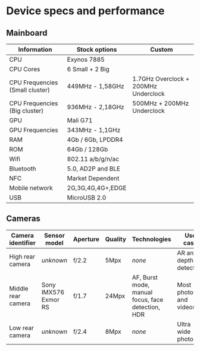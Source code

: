 # Device specs and performance
## Mainboard
|Information                    |Stock options    |Custom                              |
|-------------------------------|-----------------|------------------------------------|
|CPU                            |Exynos 7885      |                                    |
|CPU Cores                      |6 Small + 2 Big  |                                    |
|CPU Frequencies (Small cluster)|449MHz - 1,58GHz |1.7GHz Overclock + 200MHz Underclock|
|CPU Frequencies (Big cluster)  |936MHz - 2,18GHz |500MHz + 200MHz Underclock          |
|GPU                            |Mali G71         |                                    |
|GPU Frequencies                |343MHz - 1,1GHz  |                                    |
|RAM                            |4Gb / 6Gb, LPDDR4|                                    |
|ROM                            |64Gb / 128Gb     |                                    |
|Wifi                           |802.11 a/b/g/n/ac|                                    |
|Bluetooth                      |5.0, AD2P and BLE|                                    |
|NFC                            |Market Dependent |                                    |
|Mobile network                 |2G,3G,4G,4G+,EDGE|                                    |
|USB                            |MicroUSB 2.0     |                                    |

## Cameras
|Camera identifier |Sensor model        |Aperture|Quality|Technologies|Use case              |FOV|
|------------------|--------------------|--------|-------|------------|----------------------|---------|
|High rear camera  |_unknown_           |f/2.2   |5Mpx   |_none_      |AR and depth detection|_unknown_|
|Middle rear camera|Sony IMX576 Exmor RS|f/1.7   |24Mpx  |AF, Burst mode, manual focus, face detection, HDR| Most photos and videos| _unknown_ |
|Low rear camera   |_unknown_           |f/2.4   |8Mpx   |_none_      |Ultra wide photos     |120°     |